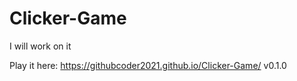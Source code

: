 # Clicker-Game
I will work on it

Play it here:
https://githubcoder2021.github.io/Clicker-Game/
v0.1.0
